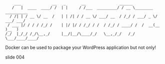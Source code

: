         ___              __   _       __               ______
       /   |  ____  ____/ /  | |     / /___  _________/ / __ \________  __________
      / /| | / __ \/ __  /   | | /| / / __ \/ ___/ __  / /_/ / ___/ _ \/ ___/ ___/
     / ___ |/ / / / /_/ /    | |/ |/ / /_/ / /  / /_/ / ____/ /  /  __(__  )__  )
    /_/  |_/_/ /_/\__,_/     |__/|__/\____/_/   \__,_/_/   /_/   \___/____/____/


Docker can be used to package your WordPress application but not only!

















































































slide 004
